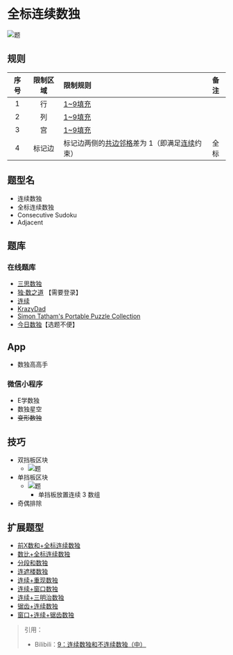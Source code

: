 # 全标连续数独

![题](https://www.gmpuzzles.com/images/blog/GM-ConsecutiveEx.png)

## 规则

| 序号  | 限制区域 | 限制规则                        | 备注  |
|:---:|:----:|:----------------------------|:---:|
|  1  |  行   | [1~9填充]                     |     |
|  2  |  列   | [1~9填充]                     |     |
|  3  |  宫   | [1~9填充]                     |     |
|  4  | 标记边  | 标记边两侧的[共边邻格]差为 1（即满足[连续]约束） | 全标  |

## 题型名

- 连续数独
- 全标连续数独
- Consecutive Sudoku
- Adjacent

## 题库

### 在线题库

- [三思数独]
- [独·数之道](http://www.sudokufans.org.cn/lx/game.index.php?type=cn) 【需要登录】
- [连续](https://cn.puzzle-futoshiki.com/renzoku-9x9-hard/)
- [KrazyDad](https://krazydad.com/play/consec/)
- [Simon Tatham's Portable Puzzle Collection](https://www.chiark.greenend.org.uk/~sgtatham/puzzles/js/unequal.html)
- [今日数独]【选题不便】

## App

- 数独高高手

### 微信小程序

- E学数独
- 数独星空
- ~~变形数独~~

## 技巧

- 双挡板区块
  - ![题](https://i0.hdslb.com/bfs/article/620bbcd6f044251c6aa89d2041f2a5f8334533db.png@567w_567h_progressive.webp)
- 单挡板区块
  - ![题](https://i0.hdslb.com/bfs/article/5dbf28e2eab80fa8f234a0d9320045b3ec1c7531.png@567w_567h_progressive.webp)
    - 单挡板放置连续 3 数组
- 奇偶排除

## 扩展题型

- [前X数和+全标连续数独](../../../../混合类/前X数和+全标连续数独.md)
- [数比+全标连续数独](../../../../混合类/数比+全标连续数独.md)
- [分段和数独](../../../../混合类/连续分段和.md)
- [连遮楼数独](../../../../混合类/连遮楼数独.md)
- [连续+重现数独](../../../../混合类/连续+重现数独.md)
- [连续+窗口数独](../../../../混合类/连续+窗口数独.md)
- [连续+三明治数独](../../../../混合类/连续+三明治数独.md)
- [锯齿+连续数独](../../../../混合类/锯齿+连续数独.md)
- [窗口+连续+锯齿数独](../../../../混合类/窗口+连续+锯齿数独.md)

> 引用：
>
> - Bilibili：[9：连续数独和不连续数独（中）](https://www.bilibili.com/read/cv10137783)

[1~9填充]: ../../../../../../rules.md#1to9填充

[共边邻格]: ../../../../../../rules.md#共边邻格

[连续]: ../../../../../../rules.md#连续

[今日数独]: https://cn.sudoku.today/g-consecutive-sudoku/

[三思数独]: https://www.12634.com/sudoku/consecutive-sudoku
